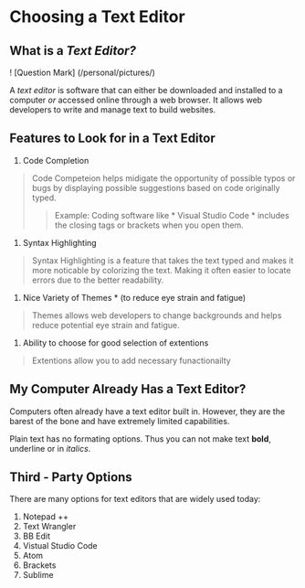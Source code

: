 # Choosing a Text Editor 

## What is a *Text Editor?*

! [Question Mark] (/personal/pictures/) 

A *text editor* is software that can either be downloaded and installed to a computer *or* accessed online through a web browser. It allows web developers to write and manage text to build websites. 

## Features to Look for in a Text Editor 

1. Code Completion
  > Code Competeion helps midigate the opportunity of possible typos or bugs by displaying possible suggestions based on code originally typed.  
   >> Example: Coding software like * Visual Studio Code * includes the closing tags or brackets when you open them. 
   
1. Syntax Highlighting
  > Syntax Highlighting is a feature that takes the text typed and makes it more noticable by colorizing the text. Making it often easier to locate errors due to the better readability. 
  
1. Nice Variety of Themes * (to reduce eye strain and fatigue)
  > Themes allows web developers to change backgrounds and helps reduce potential eye strain and fatigue.
  
1. Ability to choose for good selection of extentions
  > Extentions allow you to add necessary funactionailty
  
 ## My Computer Already Has a Text Editor? 
 
 Computers often already have a text editor built in. However, they are the barest of the bone and have extremely limited capabilities.
  
 Plain text has no formating options. Thus you can not make text **bold**, underline or in *italics*. 
  
## Third - Party Options
 
There are many options for text editors that are widely used today:

1. Notepad ++
1. Text Wrangler 
1. BB Edit
1. Vistual Studio Code
1. Atom
1. Brackets 
1. Sublime

